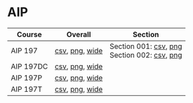 # AIP

| Course | Overall | Section |
| ------ | ------- | ------- |
| AIP 197 | [csv](https://github.com/UCSD-Historical-Enrollment-Data/2023Fall/blob/main/overall/AIP%20197.csv), [png](https://raw.githubusercontent.com/UCSD-Historical-Enrollment-Data/2023Fall/main/plot_overall/AIP%20197.png), [wide](https://raw.githubusercontent.com/UCSD-Historical-Enrollment-Data/2023Fall/main/plot_overall_wide/AIP%20197.png) | Section 001: [csv](https://github.com/UCSD-Historical-Enrollment-Data/2023Fall/blob/main/section/AIP%20197_001.csv), [png](https://raw.githubusercontent.com/UCSD-Historical-Enrollment-Data/2023Fall/main/plot_section/AIP%20197_001.png)<br>Section 002: [csv](https://github.com/UCSD-Historical-Enrollment-Data/2023Fall/blob/main/section/AIP%20197_002.csv), [png](https://raw.githubusercontent.com/UCSD-Historical-Enrollment-Data/2023Fall/main/plot_section/AIP%20197_002.png) |
| AIP 197DC | [csv](https://github.com/UCSD-Historical-Enrollment-Data/2023Fall/blob/main/overall/AIP%20197DC.csv), [png](https://raw.githubusercontent.com/UCSD-Historical-Enrollment-Data/2023Fall/main/plot_overall/AIP%20197DC.png), [wide](https://raw.githubusercontent.com/UCSD-Historical-Enrollment-Data/2023Fall/main/plot_overall_wide/AIP%20197DC.png) |  |
| AIP 197P | [csv](https://github.com/UCSD-Historical-Enrollment-Data/2023Fall/blob/main/overall/AIP%20197P.csv), [png](https://raw.githubusercontent.com/UCSD-Historical-Enrollment-Data/2023Fall/main/plot_overall/AIP%20197P.png), [wide](https://raw.githubusercontent.com/UCSD-Historical-Enrollment-Data/2023Fall/main/plot_overall_wide/AIP%20197P.png) |  |
| AIP 197T | [csv](https://github.com/UCSD-Historical-Enrollment-Data/2023Fall/blob/main/overall/AIP%20197T.csv), [png](https://raw.githubusercontent.com/UCSD-Historical-Enrollment-Data/2023Fall/main/plot_overall/AIP%20197T.png), [wide](https://raw.githubusercontent.com/UCSD-Historical-Enrollment-Data/2023Fall/main/plot_overall_wide/AIP%20197T.png) |  |
